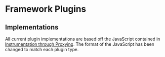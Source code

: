 # Framework Plugins

## Implementations

All current plugin implementations are based off the JavaScript contained in [Instrumentation through Proxying](https://gitlab.ecs.vuw.ac.nz/course-work/project489/2023/gulabjaye/dom-instrumentation-to-display-provenance-data/-/tree/main/JavaScript%20Instrumentation/Instrumentation%20through%20Proxying). The format of the JavaScript has been changed to match each plugin type.